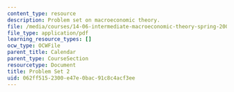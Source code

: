 ```yaml
---
content_type: resource
description: Problem set on macroeconomic theory.
file: /media/courses/14-06-intermediate-macroeconomic-theory-spring-2003/062ff5152300e47e0bac91c8c4acf3ee_1406ps2.pdf
file_type: application/pdf
learning_resource_types: []
ocw_type: OCWFile
parent_title: Calendar
parent_type: CourseSection
resourcetype: Document
title: Problem Set 2
uid: 062ff515-2300-e47e-0bac-91c8c4acf3ee
---
```

